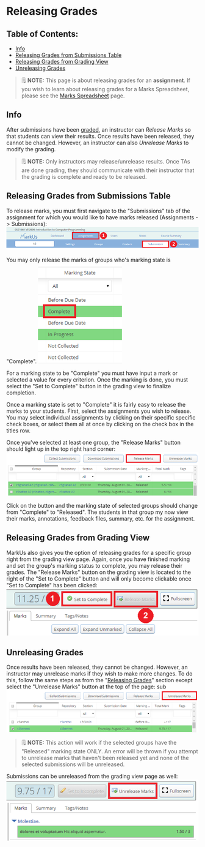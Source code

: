 # Releasing Grades

## Table of Contents:
 - [Info](#info)
 - [Releasing Grades from Submissions Table](#releasing-grades-from-submissions-table)
 - [Releasing Grades from Grading View](#releasing-grades-from-grading-view)
 - [Unreleasing Grades](#unreleasing-grades)

> :spiral_notepad: **NOTE:** This page is about releasing grades for an **assignment**. If you wish to learn about releasing grades for a Marks Spreadsheet, please see the [Marks Spreadsheet](./Instructor-Guide--Marks-Spreadsheets--Assigning-Marks) page.

## Info
After submissions have been [graded](./Instructor-Guide--Assignments--Marking--Grading-View), an instructor can _Release Marks_ so that students can view their results.
Once results have been released, they cannot be changed.
However, an instructor can also _Unrelease Marks_ to modify the grading.

> :spiral_notepad: **NOTE:** Only instructors may release/unrelease results. Once TAs are done grading, they should communicate with their instructor that the grading is complete and ready to be released.

## Releasing Grades from Submissions Table
To release marks, you must first navigate to the "Submissions" tab of the assignment for which you would like to have marks released (Assignments -> Submissions):
![Submissions Tab](./images/submissions-tab.png)

You may only release the marks of groups who's marking state is "Complete".
![Complete](./images/submission-table-complete.png)

For a marking state to be "Complete" you must have input a mark or selected a value for every criterion.  Once the marking is done, you must select the "Set to Complete" button in the grading view to finalize completion.

Once a marking state is set to "Complete" it is fairly easy to release the marks to your students. First, select the assignments you wish to release. You may select individual assignments by clicking on their specific specific check boxes, or select them all at once by clicking on the check box in the titles row.

Once you've selected at least one group, the "Release Marks" button should light up in the top right hand corner:
![Release Marks Button](./images/submission-table-release-button.png)

Click on the button and the marking state of selected groups should change from "Complete" to "Released". The students in that group my now view their marks, annotations, feedback files, summary, etc. for the assignment.

## Releasing Grades from Grading View
MarkUs also gives you the option of releasing grades for a specific group right from the grading view page. Again, once you have finished marking and set the group's marking status to complete, you may release their grades. The "Release Marks" button on the grading view is located to the right of the "Set to Complete" button and will only become clickable once "Set to Complete" has been clicked:
![Set to complete](./images/grade-view-release-button.png)

## Unreleasing Grades
Once results have been released, they cannot be changed. However, an instructor may unrelease marks if they wish to make more changes. To do this, follow the same steps as from the "[Releasing Grades](#releasing-grades-from-submissions-table)" section except select the "Unrelease Marks" button at the top of the page:  sub
![Unrelease Marks Button](./images/submission-table-unrelease-button.png)

> :spiral_notepad: **NOTE:** This action will work if the selected groups have the "Released" marking state ONLY. An error will be thrown if you attempt to unrelease marks that haven't been released yet and none of the selected submissions will be unreleased.

Submissions can be unreleased from the grading view page as well:
![Unrelease Marks Button 2](./images/grade-view-unrelease-button.png)
